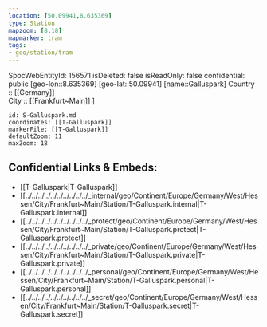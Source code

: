 ```yaml
---
location: [50.09941,8.635369] 
type: Station 
mapzoom: [8,18] 
mapmarker: tram 
tags:
- geo/station/tram
---
```

SpocWebEntityId: 156571
isDeleted: false
isReadOnly: false
confidential: public
[geo-lon::8.635369] 
[geo-lat::50.09941] 
[name::Galluspark] 
Country :: [[Germany]]  
City :: [[Frankfurt~Main]] ] 


```leaflet
id: S-Galluspark.md
coordinates: [[T-Galluspark]] 
markerFile: [[T-Galluspark]] 
defaultZoom: 11 
maxZoom: 18
```


## Confidential Links & Embeds: 
- [[T-Galluspark|T-Galluspark]] 
- [[../../../../../../../../../../_internal/geo/Continent/Europe/Germany/West/Hessen/City/Frankfurt~Main/Station/T-Galluspark.internal|T-Galluspark.internal]] 
- [[../../../../../../../../../../_protect/geo/Continent/Europe/Germany/West/Hessen/City/Frankfurt~Main/Station/T-Galluspark.protect|T-Galluspark.protect]] 
- [[../../../../../../../../../../_private/geo/Continent/Europe/Germany/West/Hessen/City/Frankfurt~Main/Station/T-Galluspark.private|T-Galluspark.private]] 
- [[../../../../../../../../../../_personal/geo/Continent/Europe/Germany/West/Hessen/City/Frankfurt~Main/Station/T-Galluspark.personal|T-Galluspark.personal]] 
- [[../../../../../../../../../../_secret/geo/Continent/Europe/Germany/West/Hessen/City/Frankfurt~Main/Station/T-Galluspark.secret|T-Galluspark.secret]] 
